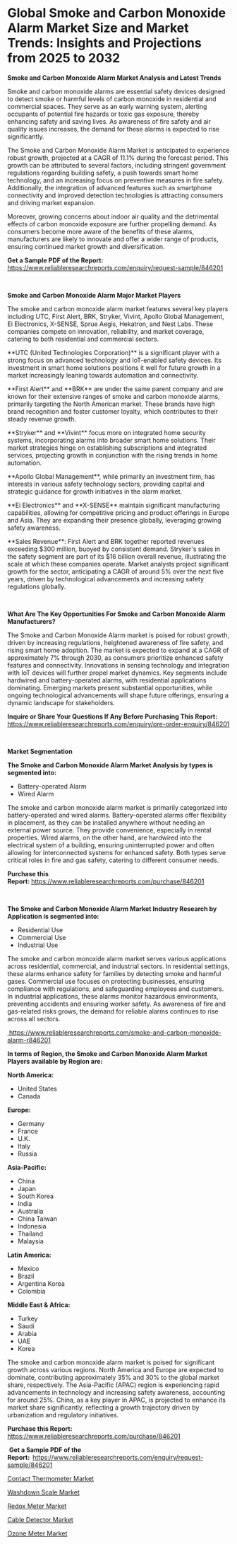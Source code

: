 <p><h1>Global Smoke and Carbon Monoxide Alarm Market Size and Market Trends: Insights and Projections from 2025 to 2032</h1></p><p><strong>Smoke and Carbon Monoxide Alarm Market Analysis and Latest Trends</strong></p>
<p><p>Smoke and carbon monoxide alarms are essential safety devices designed to detect smoke or harmful levels of carbon monoxide in residential and commercial spaces. They serve as an early warning system, alerting occupants of potential fire hazards or toxic gas exposure, thereby enhancing safety and saving lives. As awareness of fire safety and air quality issues increases, the demand for these alarms is expected to rise significantly.</p><p>The Smoke and Carbon Monoxide Alarm Market is anticipated to experience robust growth, projected at a CAGR of 11.1% during the forecast period. This growth can be attributed to several factors, including stringent government regulations regarding building safety, a push towards smart home technology, and an increasing focus on preventive measures in fire safety. Additionally, the integration of advanced features such as smartphone connectivity and improved detection technologies is attracting consumers and driving market expansion. </p><p>Moreover, growing concerns about indoor air quality and the detrimental effects of carbon monoxide exposure are further propelling demand. As consumers become more aware of the benefits of these alarms, manufacturers are likely to innovate and offer a wider range of products, ensuring continued market growth and diversification.</p></p>
<p><strong>Get a Sample PDF of the Report:&nbsp;</strong> <a href="https://www.reliableresearchreports.com/enquiry/request-sample/846201?utm_campaign=38&utm_medium=2&utm_source=Github&utm_content=ia&utm_term=20022025&utm_id=smoke-and-carbon-monoxide-alarm">https://www.reliableresearchreports.com/enquiry/request-sample/846201</a></p>
<p>&nbsp;</p>
<p><strong>Smoke and Carbon Monoxide Alarm Major Market Players</strong></p>
<p><p>The smoke and carbon monoxide alarm market features several key players including UTC, First Alert, BRK, Stryker, Vivint, Apollo Global Management, Ei Electronics, X-SENSE, Sprue Aegis, Hekatron, and Nest Labs. These companies compete on innovation, reliability, and market coverage, catering to both residential and commercial sectors.</p><p>**UTC (United Technologies Corporation)** is a significant player with a strong focus on advanced technology and IoT-enabled safety devices. Its investment in smart home solutions positions it well for future growth in a market increasingly leaning towards automation and connectivity.</p><p>**First Alert** and **BRK** are under the same parent company and are known for their extensive ranges of smoke and carbon monoxide alarms, primarily targeting the North American market. These brands have high brand recognition and foster customer loyalty, which contributes to their steady revenue growth.</p><p>**Stryker** and **Vivint** focus more on integrated home security systems, incorporating alarms into broader smart home solutions. Their market strategies hinge on establishing subscriptions and integrated services, projecting growth in conjunction with the rising trends in home automation.</p><p>**Apollo Global Management**, while primarily an investment firm, has interests in various safety technology sectors, providing capital and strategic guidance for growth initiatives in the alarm market.</p><p>**Ei Electronics** and **X-SENSE** maintain significant manufacturing capabilities, allowing for competitive pricing and product offerings in Europe and Asia. They are expanding their presence globally, leveraging growing safety awareness.</p><p>**Sales Revenue**: First Alert and BRK together reported revenues exceeding $300 million, buoyed by consistent demand. Stryker's sales in the safety segment are part of its $16 billion overall revenue, illustrating the scale at which these companies operate. Market analysts project significant growth for the sector, anticipating a CAGR of around 5% over the next five years, driven by technological advancements and increasing safety regulations globally.</p></p>
<p>&nbsp;</p>
<p><strong>What Are The Key Opportunities For Smoke and Carbon Monoxide Alarm Manufacturers?</strong></p>
<p><p>The Smoke and Carbon Monoxide Alarm market is poised for robust growth, driven by increasing regulations, heightened awareness of fire safety, and rising smart home adoption. The market is expected to expand at a CAGR of approximately 7% through 2030, as consumers prioritize enhanced safety features and connectivity. Innovations in sensing technology and integration with IoT devices will further propel market dynamics. Key segments include hardwired and battery-operated alarms, with residential applications dominating. Emerging markets present substantial opportunities, while ongoing technological advancements will shape future offerings, ensuring a dynamic landscape for stakeholders.</p></p>
<p><strong>Inquire or Share Your Questions If Any Before Purchasing This Report:</strong> <a href="https://www.reliableresearchreports.com/enquiry/pre-order-enquiry/846201?utm_campaign=38&utm_medium=2&utm_source=Github&utm_content=ia&utm_term=20022025&utm_id=smoke-and-carbon-monoxide-alarm">https://www.reliableresearchreports.com/enquiry/pre-order-enquiry/846201</a></p>
<p>&nbsp;</p>
<p><strong>Market Segmentation</strong></p>
<p><strong>The Smoke and Carbon Monoxide Alarm Market Analysis by types is segmented into:</strong></p>
<p><ul><li>Battery-operated Alarm</li><li>Wired Alarm</li></ul></p>
<p><p>The smoke and carbon monoxide alarm market is primarily categorized into battery-operated and wired alarms. Battery-operated alarms offer flexibility in placement, as they can be installed anywhere without needing an external power source. They provide convenience, especially in rental properties. Wired alarms, on the other hand, are hardwired into the electrical system of a building, ensuring uninterrupted power and often allowing for interconnected systems for enhanced safety. Both types serve critical roles in fire and gas safety, catering to different consumer needs.</p></p>
<p><strong>Purchase this Report:&nbsp;</strong><a href="https://www.reliableresearchreports.com/purchase/846201?utm_campaign=38&utm_medium=2&utm_source=Github&utm_content=ia&utm_term=20022025&utm_id=smoke-and-carbon-monoxide-alarm">https://www.reliableresearchreports.com/purchase/846201</a></p>
<p>&nbsp;</p>
<p><strong>The Smoke and Carbon Monoxide Alarm Market Industry Research by Application is segmented into:</strong></p>
<p><ul><li>Residential Use</li><li>Commercial Use</li><li>Industrial Use</li></ul></p>
<p><p>The smoke and carbon monoxide alarm market serves various applications across residential, commercial, and industrial sectors. In residential settings, these alarms enhance safety for families by detecting smoke and harmful gases. Commercial use focuses on protecting businesses, ensuring compliance with regulations, and safeguarding employees and customers. In industrial applications, these alarms monitor hazardous environments, preventing accidents and ensuring worker safety. As awareness of fire and gas-related risks grows, the demand for reliable alarms continues to rise across all sectors.</p></p>
<p><a href="https://www.reliableresearchreports.com/smoke-and-carbon-monoxide-alarm-r846201?utm_campaign=38&utm_medium=2&utm_source=Github&utm_content=ia&utm_term=20022025&utm_id=smoke-and-carbon-monoxide-alarm">&nbsp;https://www.reliableresearchreports.com/smoke-and-carbon-monoxide-alarm-r846201</a></p>
<p><strong>In terms of Region, the Smoke and Carbon Monoxide Alarm Market Players available by Region are:</strong></p>
<p>
    <p> <strong> North America: </strong>
        <ul>
            <li>United States</li>
            <li>Canada</li>
        </ul>
        </p> 
    <p> <strong> Europe: </strong>
        <ul>
            <li>Germany</li>
            <li>France</li>
            <li>U.K.</li>
            <li>Italy</li>
            <li>Russia</li>
        </ul>
        </p> 
    <p> <strong> Asia-Pacific: </strong>
        <ul>
            <li>China</li>
            <li>Japan</li>
            <li>South Korea</li>
            <li>India</li>
            <li>Australia</li>
            <li>China Taiwan</li>
            <li>Indonesia</li>
            <li>Thailand</li>
            <li>Malaysia</li>
        </ul>
        </p> 
    <p> <strong> Latin America: </strong>
        <ul>
            <li>Mexico</li>
            <li>Brazil</li>
            <li>Argentina Korea</li>
            <li>Colombia</li>
        </ul>
        </p> 
    <p> <strong> Middle East & Africa: </strong>
        <ul>
            <li>Turkey</li>
            <li>Saudi</li>
            <li>Arabia</li>
            <li>UAE</li>
            <li>Korea</li>
        </ul>
    </p>
    </p>
<p><p>The smoke and carbon monoxide alarm market is poised for significant growth across various regions. North America and Europe are expected to dominate, contributing approximately 35% and 30% to the global market share, respectively. The Asia-Pacific (APAC) region is experiencing rapid advancements in technology and increasing safety awareness, accounting for around 25%. China, as a key player in APAC, is projected to enhance its market share significantly, reflecting a growth trajectory driven by urbanization and regulatory initiatives.</p></p>
<p><strong>Purchase this Report: </strong><a href="https://www.reliableresearchreports.com/purchase/846201?utm_campaign=38&utm_medium=2&utm_source=Github&utm_content=ia&utm_term=20022025&utm_id=smoke-and-carbon-monoxide-alarm">https://www.reliableresearchreports.com/purchase/846201</a></p>
<p>&nbsp;<strong>Get a Sample PDF of the Report:&nbsp;&nbsp;</strong><a href="https://www.reliableresearchreports.com/enquiry/request-sample/846201?utm_campaign=38&utm_medium=2&utm_source=Github&utm_content=ia&utm_term=20022025&utm_id=smoke-and-carbon-monoxide-alarm">https://www.reliableresearchreports.com/enquiry/request-sample/846201</a></p>
<p><strong></strong></p>
<p><p><a href="https://github.com/joshuagarcia509/Market-Research-Report-List-1/blob/main/contact-thermometer-market.md?utm_campaign=38&utm_medium=2&utm_source=Github&utm_content=ia&utm_term=20022025&utm_id=smoke-and-carbon-monoxide-alarm">Contact Thermometer Market</a></p><p><a href="https://github.com/duscarajlha/Market-Research-Report-List-1/blob/main/washdown-scale-market.md?utm_campaign=38&utm_medium=2&utm_source=Github&utm_content=ia&utm_term=20022025&utm_id=smoke-and-carbon-monoxide-alarm">Washdown Scale Market</a></p><p><a href="https://github.com/ariyilmelzar/Market-Research-Report-List-1/blob/main/redox-meter-market.md?utm_campaign=38&utm_medium=2&utm_source=Github&utm_content=ia&utm_term=20022025&utm_id=smoke-and-carbon-monoxide-alarm">Redox Meter Market</a></p><p><a href="https://github.com/tsiteymargat/Market-Research-Report-List-1/blob/main/cable-detector-market.md?utm_campaign=38&utm_medium=2&utm_source=Github&utm_content=ia&utm_term=20022025&utm_id=smoke-and-carbon-monoxide-alarm">Cable Detector Market</a></p><p><a href="https://github.com/boluluhabeel/Market-Research-Report-List-1/blob/main/ozone-meter-market.md?utm_campaign=38&utm_medium=2&utm_source=Github&utm_content=ia&utm_term=20022025&utm_id=smoke-and-carbon-monoxide-alarm">Ozone Meter Market</a></p></p>